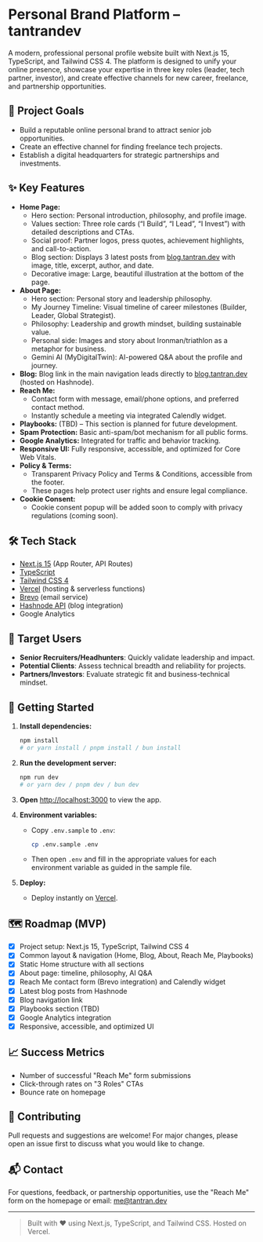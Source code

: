 # Personal Brand Platform – tantrandev

A modern, professional personal profile website built with Next.js 15, TypeScript, and Tailwind CSS 4. The platform is designed to unify your online presence, showcase your expertise in three key roles (leader, tech partner, investor), and create effective channels for new career, freelance, and partnership opportunities.

## 🚀 Project Goals
- Build a reputable online personal brand to attract senior job opportunities.
- Create an effective channel for finding freelance tech projects.
- Establish a digital headquarters for strategic partnerships and investments.

## ✨ Key Features
- **Home Page:**
  - Hero section: Personal introduction, philosophy, and profile image.
  - Values section: Three role cards (“I Build”, “I Lead”, “I Invest”) with detailed descriptions and CTAs.
  - Social proof: Partner logos, press quotes, achievement highlights, and call-to-action.
  - Blog section: Displays 3 latest posts from [blog.tantran.dev](https://blog.tantran.dev) with image, title, excerpt, author, and date.
  - Decorative image: Large, beautiful illustration at the bottom of the page.
- **About Page:**
  - Hero section: Personal story and leadership philosophy.
  - My Journey Timeline: Visual timeline of career milestones (Builder, Leader, Global Strategist).
  - Philosophy: Leadership and growth mindset, building sustainable value.
  - Personal side: Images and story about Ironman/triathlon as a metaphor for business.
  - Gemini AI (MyDigitalTwin): AI-powered Q&A about the profile and journey.
- **Blog:** Blog link in the main navigation leads directly to [blog.tantran.dev](https://blog.tantran.dev) (hosted on Hashnode).
- **Reach Me:**
  - Contact form with message, email/phone options, and preferred contact method.
  - Instantly schedule a meeting via integrated Calendly widget.
- **Playbooks:** (TBD) – This section is planned for future development.
- **Spam Protection:** Basic anti-spam/bot mechanism for all public forms.
- **Google Analytics:** Integrated for traffic and behavior tracking.
- **Responsive UI:** Fully responsive, accessible, and optimized for Core Web Vitals.
- **Policy & Terms:**
  - Transparent Privacy Policy and Terms & Conditions, accessible from the footer.
  - These pages help protect user rights and ensure legal compliance.
- **Cookie Consent:**
  - Cookie consent popup will be added soon to comply with privacy regulations (coming soon).

## 🛠️ Tech Stack
- [Next.js 15](https://nextjs.org/) (App Router, API Routes)
- [TypeScript](https://www.typescriptlang.org/)
- [Tailwind CSS 4](https://tailwindcss.com/)
- [Vercel](https://vercel.com/) (hosting & serverless functions)
- [Brevo](https://www.brevo.com/) (email service)
- [Hashnode API](https://hashnode.com/) (blog integration)
- Google Analytics

## 👤 Target Users
- **Senior Recruiters/Headhunters**: Quickly validate leadership and impact.
- **Potential Clients**: Assess technical breadth and reliability for projects.
- **Partners/Investors**: Evaluate strategic fit and business-technical mindset.

## 📝 Getting Started

1. **Install dependencies:**
   ```bash
   npm install
   # or yarn install / pnpm install / bun install
   ```
2. **Run the development server:**
   ```bash
   npm run dev
   # or yarn dev / pnpm dev / bun dev
   ```
3. **Open** [http://localhost:3000](http://localhost:3000) to view the app.

4. **Environment variables:**
   - Copy `.env.sample` to `.env`:
     ```bash
     cp .env.sample .env
     ```
   - Then open `.env` and fill in the appropriate values for each environment variable as guided in the sample file.

5. **Deploy:**
   - Deploy instantly on [Vercel](https://vercel.com/new).

## 🗺️ Roadmap (MVP)
- [x] Project setup: Next.js 15, TypeScript, Tailwind CSS 4
- [x] Common layout & navigation (Home, Blog, About, Reach Me, Playbooks)
- [x] Static Home structure with all sections
- [x] About page: timeline, philosophy, AI Q&A
- [x] Reach Me contact form (Brevo integration) and Calendly widget
- [x] Latest blog posts from Hashnode
- [x] Blog navigation link
- [x] Playbooks section (TBD)
- [x] Google Analytics integration
- [x] Responsive, accessible, and optimized UI

## 📈 Success Metrics
- Number of successful "Reach Me" form submissions
- Click-through rates on "3 Roles" CTAs
- Bounce rate on homepage

## 🤝 Contributing
Pull requests and suggestions are welcome! For major changes, please open an issue first to discuss what you would like to change.

## 📬 Contact
For questions, feedback, or partnership opportunities, use the "Reach Me" form on the homepage or email: [me@tantran.dev](mailto:me@tantran.dev)

---

> Built with ❤️ using Next.js, TypeScript, and Tailwind CSS. Hosted on Vercel.
